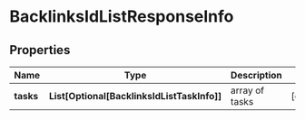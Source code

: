 # BacklinksIdListResponseInfo


## Properties

| Name | Type | Description | Notes |
|------------ | ------------- | ------------- | -------------|
**tasks** | **List[Optional[BacklinksIdListTaskInfo]]** | array of tasks |[optional]|